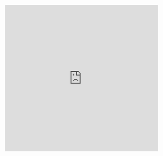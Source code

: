 <iframe title="[ Insert title here ]" aria-label="Map" id="datawrapper-chart-vy1Bg" src="https://datawrapper.dwcdn.net/vy1Bg/1/" scrolling="no" frameborder="0" style="width: 0; min-width: 100% !important; border: none;" height="483" data-external="1"></iframe><script type="text/javascript">!function(){"use strict";window.addEventListener("message",(function(a){if(void 0!==a.data["datawrapper-height"]){var e=document.querySelectorAll("iframe");for(var t in a.data["datawrapper-height"])for(var r,i=0;r=e[i];i++)if(r.contentWindow===a.source){var d=a.data["datawrapper-height"][t]+"px";r.style.height=d}}}))}();
</script>
